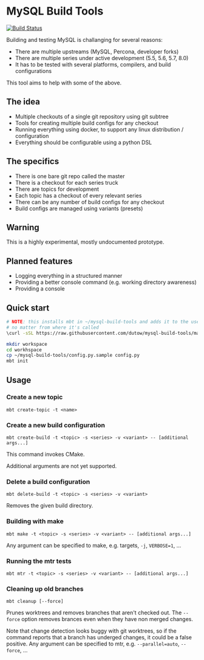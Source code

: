 MySQL Build Tools
===

[![Build Status](https://travis-ci.org/dutow/mysql-build-tools.svg?branch=master)](https://travis-ci.org/dutow/mysql-build-tools)

Building and testing MySQL is challanging for several reasons:

* There are multiple upstreams (MySQL, Percona, developer forks)
* There are multiple series under active development (5.5, 5.6, 5.7, 8.0)
* It has to be tested with several platforms, compilers, and build configurations

This tool aims to help with some of the above.

The idea
---

* Multiple checkouts of a single git repository using git subtree
* Tools for creating multiple build configs for any checkout
* Running everything using docker, to support any linux distribution / configuration
* Everything should be configurable using a python DSL

The specifics
---

* There is one bare git repo called the master
* There is a checkout for each series truck
* There are topics for development
* Each topic has a checkout of every relevant series
* There can be any number of build configs for any checkout
* Build configs are managed using variants (presets)

Warning
---

This is a highly experimental, mostly undocumented prototype.

Planned features
---

* Logging everything in a structured manner
* Providing a better console command (e.g. working directory awareness)
* Providing a console

Quick start
---

```bash
# NOTE: this installs mbt in ~/mysql-build-tools and adds it to the user's path,
# no matter from where it's called
\curl -sSL https://raw.githubusercontent.com/dutow/mysql-build-tools/master/install.sh | bash -s

mkdir workspace
cd workhspace
cp ~/mysql-build-tools/config.py.sample config.py
mbt init
```

Usage
---

### Create a new topic

```
mbt create-topic -t <name>
```

### Create a new build configuration

```
mbt create-build -t <topic> -s <series> -v <variant> -- [additional args...]
```

This command invokes CMake.

Additional arguments are not yet supported.

### Delete a build configuration

```
mbt delete-build -t <topic> -s <series> -v <variant>
```

Removes the given build directory.

### Building with make

```
mbt make -t <topic> -s <series> -v <variant> -- [additional args...]
```

Any argument can be specified to make, e.g. targets, `-j`, `VERBOSE=1`, ...

### Running the mtr tests

```
mbt mtr -t <topic> -s <series> -v <variant> -- [additional args...]
```

### Cleaning up old branches

```
mbt cleanup [--force]
```

Prunes worktrees and removes branches that aren't checked out.
The `--force` option removes brances even when they have non merged changes.

Note that change detection looks buggy with git worktrees, so if the command reports that a branch has underged changes,
it could be a false positive.
Any argument can be specified to mtr, e.g. `--parallel=auto`, `--force`, ...
